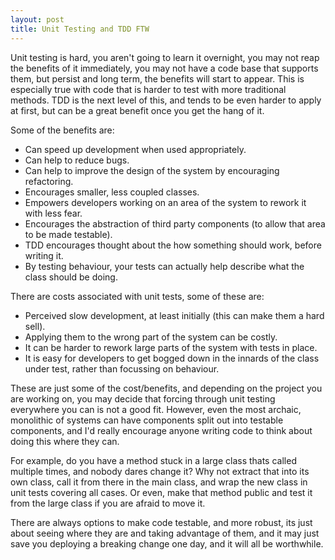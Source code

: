 ```yaml
---
layout: post
title: Unit Testing and TDD FTW
---
```


Unit testing is hard, you aren't going to learn it overnight, you may not reap the benefits of it immediately, you may not have a code base that supports them, but persist and long term, the benefits will start to appear. This is especially true with code that is harder to test with more traditional methods. TDD is the next level of this, and tends to be even harder to apply at first, but can be a great benefit once you get the hang of it.

Some of the benefits are:
 - Can speed up development when used appropriately.
 - Can help to reduce bugs.
 - Can help to improve the design of the system by encouraging refactoring.
 - Encourages smaller, less coupled classes.
 - Empowers developers working on an area of the system to rework it with less fear.
 - Encourages the abstraction of third party components (to allow that area to be made testable).
 - TDD encourages thought about the how something should work, before writing it.
 - By testing behaviour, your tests can actually help describe what the class should be doing.

There are costs associated with unit tests, some of these are:
 - Perceived slow development, at least initially (this can make them a hard sell).
 - Applying them to the wrong part of the system can be costly.
 - It can be harder to rework large parts of the system with tests in place.
 - It is easy for developers to get bogged down in the innards of the class under test, rather than focussing on behaviour.

These are just some of the cost/benefits, and depending on the project you are working on, you may decide that forcing through unit testing everywhere you can is not a good fit. However, even the most archaic, monolithic of systems can have components split out into testable components, and I'd really encourage anyone writing code to think about doing this where they can.

For example, do you have a method stuck in a large class thats called multiple times, and nobody dares change it? Why not extract that into its own class, call it from there in the main class, and wrap the new class in unit tests covering all cases. Or even, make that method public and test it from the large class if you are afraid to move it.

There are always options to make code testable, and more robust, its just about seeing where they are and taking advantage of them, and it may just save you deploying a breaking change one day, and it will all be worthwhile. 






 


